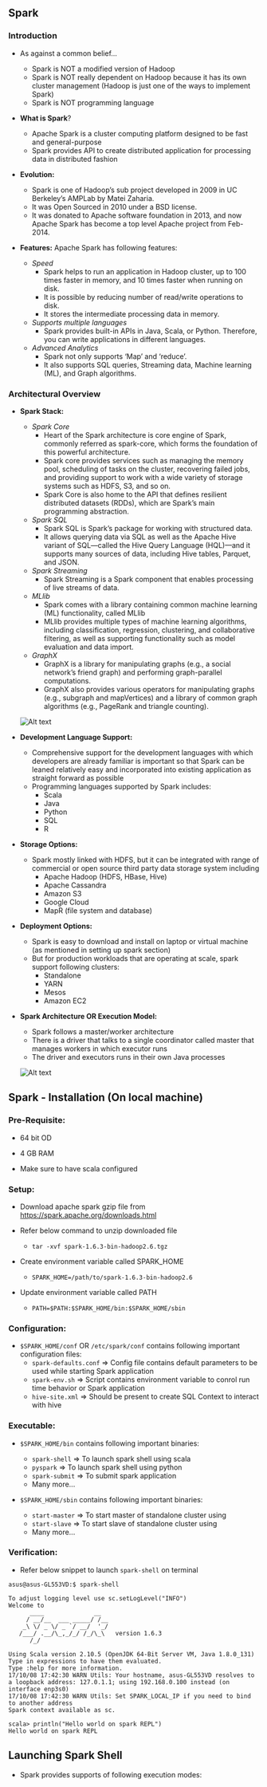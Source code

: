 ## Spark

### Introduction

* As against a common belief... 
  * Spark is NOT a modified version of Hadoop 
  * Spark is NOT really dependent on Hadoop because it has its own cluster management (Hadoop is just one of the ways to implement Spark)
  * Spark is NOT programming language

* **What is Spark**?
  * Apache Spark is a cluster computing platform designed to be fast and general-purpose
  * Spark provides API to create distributed application for processing data in distributed fashion

* **Evolution:**
  * Spark is one of Hadoop’s sub project developed in 2009 in UC Berkeley’s AMPLab by Matei Zaharia.
  * It was Open Sourced in 2010 under a BSD license.
  * It was donated to Apache software foundation in 2013, and now Apache Spark has become a top level Apache project from Feb-2014.

* **Features:** Apache Spark has following features:
  * _Speed_
    * Spark helps to run an application in Hadoop cluster, up to 100 times faster in memory, and 10 times faster when running on disk. 
    * It is possible by reducing number of read/write operations to disk. 
    * It stores the intermediate processing data in memory.
  * _Supports multiple languages_
    * Spark provides built-in APIs in Java, Scala, or Python. Therefore, you can write applications in different languages. 
  * _Advanced Analytics_
    * Spark not only supports ‘Map’ and ‘reduce’. 
    * It also supports SQL queries, Streaming data, Machine learning (ML), and Graph algorithms.

### Architectural Overview

* **Spark Stack:**
  * _Spark Core_
    * Heart of the Spark architecture is core engine of Spark, commonly referred as spark-core, which forms the foundation of this powerful architecture.
    * Spark core provides services such as managing the memory pool, scheduling of tasks on the cluster, recovering failed jobs, and providing support to work with a wide variety of storage systems such as HDFS, S3, and so on.
    * Spark Core is also home to the API that defines resilient distributed datasets (RDDs), which are Spark’s main programming abstraction.
  * _Spark SQL_
    * Spark SQL is Spark’s package for working with structured data. 
    * It allows querying data via SQL as well as the Apache Hive variant of SQL—called the Hive Query Language (HQL)—and it supports many sources of data, including Hive tables, Parquet, and JSON.
  * _Spark Streaming_
    * Spark Streaming is a Spark component that enables processing of live streams of data.
  * _MLlib_
    * Spark comes with a library containing common machine learning (ML) functionality, called MLlib
    * MLlib provides multiple types of machine learning algorithms, including classification, regression, clustering, and collaborative filtering, as well as supporting functionality such as model evaluation and data import.
  * _GraphX_
    * GraphX is a library for manipulating graphs (e.g., a social network’s friend graph) and performing graph-parallel computations.
    * GraphX also provides various operators for manipulating graphs (e.g., subgraph and mapVertices) and a library of common graph algorithms (e.g., PageRank and triangle counting).

  ![Alt text](_images/spark-stack-diagram.png?raw=true "Spark Stack")

* **Development Language Support:**
  * Comprehensive support for the development languages with which developers are already familiar is important so that Spark can be leaned relatively easy and incorporated into existing application as straight forward as possible
  * Programming languages supported by Spark includes:
    * Scala
    * Java
    * Python
    * SQL
    * R

* **Storage Options:**
  * Spark mostly linked with HDFS, but it can be integrated with range of commercial or open source third party data storage system including
    * Apache Hadoop (HDFS, HBase, Hive)
    * Apache Cassandra
    * Amazon S3
    * Google Cloud
    * MapR (file system and database)

* **Deployment Options:**
  * Spark is easy to download and install on laptop or virtual machine (as mentioned in setting up spark section)
  * But for production workloads that are operating at scale, spark support following clusters:
    * Standalone
    * YARN
    * Mesos
    * Amazon EC2
    
* **Spark Architecture OR Execution Model:**
  * Spark follows a master/worker architecture
  * There is a driver that talks to a single coordinator called master that manages workers in which executor runs
  * The driver and executors runs in their own Java processes

  ![Alt text](_images/spark-architecture-high-level-view.png?raw=true "Spark Architecture")

## Spark - Installation (On local machine)

### Pre-Requisite:
  
* 64 bit OD

* 4 GB RAM

* Make sure to have scala configured

### Setup:
  
* Download apache spark gzip file from https://spark.apache.org/downloads.html
  
* Refer below command to unzip downloaded file
  * `tar -xvf spark-1.6.3-bin-hadoop2.6.tgz`
  
* Create environment variable called SPARK_HOME
  * `SPARK_HOME=/path/to/spark-1.6.3-bin-hadoop2.6`
  
* Update environment variable called PATH 
  * `PATH=$PATH:$SPARK_HOME/bin:$SPARK_HOME/sbin`

### Configuration:

* `$SPARK_HOME/conf` OR `/etc/spark/conf` contains following important configuration files:
  * `spark-defaults.conf` => Config file contains default parameters to be used while starting Spark application
  * `spark-env.sh` => Script contains environment variable to conrol run time behavior or Spark application
  * `hive-site.xml` => Should be present to create SQL Context to interact with hive

### Executable:

* `$SPARK_HOME/bin` contains following important binaries:
  * `spark-shell` => To launch spark shell using scala  
  * `pyspark` => To launch spark shell using python  
  * `spark-submit` => To submit spark application 
  * Many more...
  
* `$SPARK_HOME/sbin` contains following important binaries:
  * `start-master` => To start master of standalone cluster using 
  * `start-slave` => To start slave of standalone cluster using 
  * Many more...

### Verification:

* Refer below snippet to launch `spark-shell` on terminal

~~~
asus@asus-GL553VD:$ spark-shell

To adjust logging level use sc.setLogLevel("INFO")
Welcome to
      ____              __
     / __/__  ___ _____/ /__
    _\ \/ _ \/ _ `/ __/  '_/
   /___/ .__/\_,_/_/ /_/\_\   version 1.6.3
      /_/

Using Scala version 2.10.5 (OpenJDK 64-Bit Server VM, Java 1.8.0_131)
Type in expressions to have them evaluated.
Type :help for more information.
17/10/08 17:42:30 WARN Utils: Your hostname, asus-GL553VD resolves to a loopback address: 127.0.1.1; using 192.168.0.100 instead (on interface enp3s0)
17/10/08 17:42:30 WARN Utils: Set SPARK_LOCAL_IP if you need to bind to another address
Spark context available as sc.

scala> println("Hello world on spark REPL")
Hello world on spark REPL
~~~

## Launching Spark Shell

* Spark provides supports of following execution modes:
